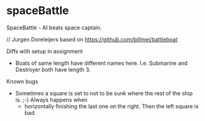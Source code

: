 # spaceBattle

SpaceBattle - AI beats space captain.

// Jurgen Doreleijers based on https://github.com/billmei/battleboat

Diffs with setup in assignment
- Boats of same length have different names here. I.e. 
    Submarine and Destroyer both have length 3.

Known bugs
- Sometimes a square is set to not to be sunk where the rest of the ship is. ;-)
Always happens when
    - horizontally finishing the last one on the right.
    Then the left square is bad.

